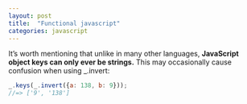 ```yaml
---
layout: post
title:  "Functional javascript"
categories: javascript
---
```

It’s worth mentioning that unlike in many other languages, **JavaScript object keys can only ever be strings.** This may occasionally cause confusion when using _.invert:

```javascript
_.keys(_.invert({a: 138, b: 9})); 
//=> ['9', '138']    
```